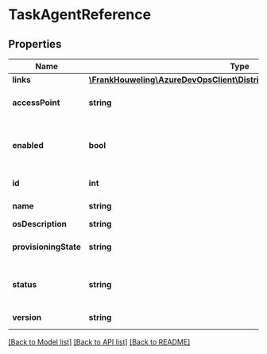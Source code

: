 # TaskAgentReference

## Properties
Name | Type | Description | Notes
------------ | ------------- | ------------- | -------------
**links** | [**\FrankHouweling\AzureDevOpsClient\DistributedTask\Model\ReferenceLinks**](ReferenceLinks.md) |  | [optional] 
**accessPoint** | **string** | This agent&#39;s access point. | [optional] 
**enabled** | **bool** | Whether or not this agent should run jobs. | [optional] 
**id** | **int** | Identifier of the agent. | [optional] 
**name** | **string** | Name of the agent. | [optional] 
**osDescription** | **string** | Agent OS. | [optional] 
**provisioningState** | **string** | Provisioning state of this agent. | [optional] 
**status** | **string** | Whether or not the agent is online. | [optional] 
**version** | **string** | Agent version. | [optional] 

[[Back to Model list]](../README.md#documentation-for-models) [[Back to API list]](../README.md#documentation-for-api-endpoints) [[Back to README]](../README.md)



